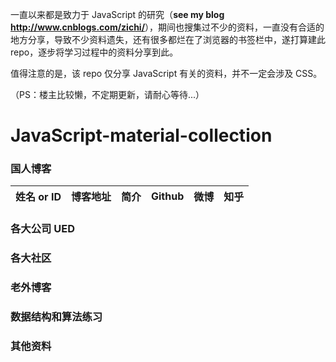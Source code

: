 一直以来都是致力于 JavaScript 的研究（**see my blog <http://www.cnblogs.com/zichi/>**），期间也搜集过不少的资料，一直没有合适的地方分享，导致不少资料遗失，还有很多都烂在了浏览器的书签栏中，遂打算建此 repo，逐步将学习过程中的资料分享到此。 




值得注意的是，该 repo 仅分享 JavaScript 有关的资料，并不一定会涉及 CSS。




（PS：楼主比较懒，不定期更新，请耐心等待...）




# JavaScript-material-collection


### 国人博客

| 姓名 or ID | 博客地址 | 简介 | Github | 微博 | 知乎 |
|:---:|:---:|:---:|:---:|:---:|:---:|


### 各大公司 UED


### 各大社区


### 老外博客


### 数据结构和算法练习


### 其他资料



















